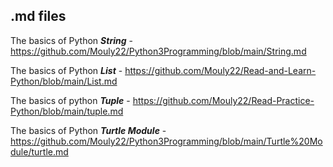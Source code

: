 <h2> .md files </h2>

The basics of Python ***String*** - https://github.com/Mouly22/Python3Programming/blob/main/String.md

The basics of Python ***List*** - https://github.com/Mouly22/Read-and-Learn-Python/blob/main/List.md

The basics of python ***Tuple*** - https://github.com/Mouly22/Read-Practice-Python/blob/main/tuple.md

The basics of Python ***Turtle Module*** - https://github.com/Mouly22/Python3Programming/blob/main/Turtle%20Module/turtle.md

